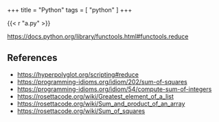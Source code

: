 +++
title = "Python"
tags = [ "python" ]
+++

{{< r "a.py" >}}

<https://docs.python.org/library/functools.html#functools.reduce>

## References

- <https://hyperpolyglot.org/scripting#reduce>
- <https://programming-idioms.org/idiom/202/sum-of-squares>
- <https://programming-idioms.org/idiom/54/compute-sum-of-integers>
- <https://rosettacode.org/wiki/Greatest_element_of_a_list>
- <https://rosettacode.org/wiki/Sum_and_product_of_an_array>
- <https://rosettacode.org/wiki/Sum_of_squares>
